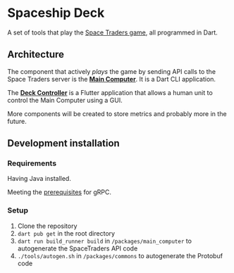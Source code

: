 # Spaceship Deck

A set of tools that play the [Space Traders game](https://spacetraders.io), all
programmed in Dart.

## Architecture

The component that actively _plays_ the game by sending API calls to the Space
Traders server is the [**Main Computer**](/packages/main_computer/README.md).
It is a Dart CLI application.

The [**Deck Controller**](/packages/deck_controller/README.md) is a Flutter
application that allows a human unit to control the Main Computer using a GUI.

More components will be created to store metrics and probably more in the
future.

## Development installation

### Requirements

Having Java installed.

Meeting the [prerequisites](https://grpc.io/docs/languages/dart/quickstart/#prerequisites) for gRPC.

### Setup

1. Clone the repository
1. `dart pub get` in the root directory
1. `dart run build_runner build` in `/packages/main_computer` to autogenerate the SpaceTraders API code
1. `./tools/autogen.sh` in `/packages/commons` to autogenerate the Protobuf code
